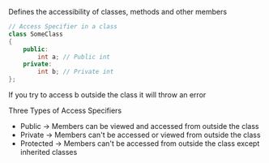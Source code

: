 Defines the accessibility of classes, methods and other members
``` c++
// Access Specifier in a class
class SomeClass 
{
	public:
		int a; // Public int
	private:
		int b; // Private int
};
```
If you try to access b outside the class it will throw an error

Three Types of Access Specifiers
- Public -> Members can be viewed and accessed from outside the class
- Private -> Members can't be accessed or viewed from outside the class
- Protected -> Members can't be accessed from outside the class except inherited classes
